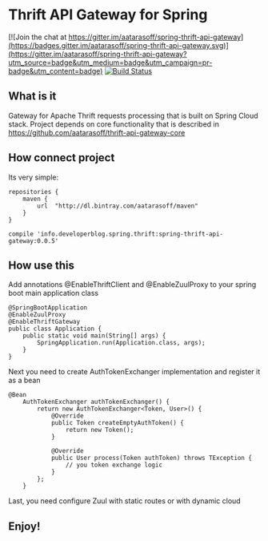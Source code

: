 # Thrift API Gateway for Spring

[![Join the chat at https://gitter.im/aatarasoff/spring-thrift-api-gateway](https://badges.gitter.im/aatarasoff/spring-thrift-api-gateway.svg)](https://gitter.im/aatarasoff/spring-thrift-api-gateway?utm_source=badge&utm_medium=badge&utm_campaign=pr-badge&utm_content=badge) [![Build Status](https://travis-ci.org/aatarasoff/spring-thrift-api-gateway.svg?branch=master)](https://travis-ci.org/aatarasoff/spring-thrift-api-gateway)

## What is it

Gateway for Apache Thrift requests processing that is built on Spring Cloud stack. Project depends on core functionality that is described in https://github.com/aatarasoff/thrift-api-gateway-core
## How connect project

Its very simple:

```
repositories {
    maven {
        url  "http://dl.bintray.com/aatarasoff/maven"
    }
}
```

```
compile 'info.developerblog.spring.thrift:spring-thrift-api-gateway:0.0.5'
```

## How use this

Add annotations @EnableThriftClient and @EnableZuulProxy to your spring boot main application class

```
@SpringBootApplication
@EnableZuulProxy
@EnableThriftGateway
public class Application {
    public static void main(String[] args) {
        SpringApplication.run(Application.class, args);
    }
}
```

Next you need to create AuthTokenExchanger implementation and register it as a bean

```
@Bean
    AuthTokenExchanger authTokenExchanger() {
        return new AuthTokenExchanger<Token, User>() {
            @Override
            public Token createEmptyAuthToken() {
                return new Token();
            }

            @Override
            public User process(Token authToken) throws TException {
                // you token exchange logic
            }
        };
    }
```

Last, you need configure Zuul with static routes or with dynamic cloud

## Enjoy!

